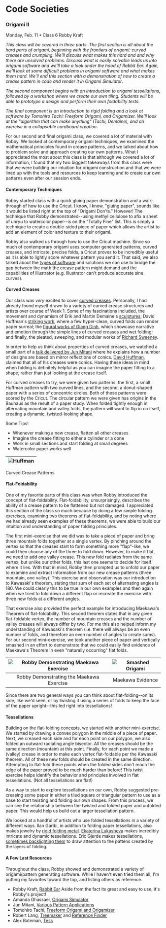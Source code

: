 # Code Societies 

###  Origami II

Monday, Feb. 11 • Class 6 
Robby Kraft


_This class will be covered in three parts. The first section is all about the hard parts of origami, beginning with the frontiers of origami: curved creases and crumpling. We'll discuss what makes this hard and and why there are unsolved problems. Discuss what is easily solvable leads us into origami software and we'll take a look under the hood of Rabbit Ear. Again, we'll look at some difficult problems in origami software and what makes them hard. We'll end this section with a demonstration of how to create a crease pattern in code and render it in Origami Simulator_.

_The second component begins with an introduction to origami tessellations, followed by a workshop where we create our own tiling. Students will be able to prototype a design and perform their own foldability tests_.

_The final component is an introduction to rigid folding and a look at software by Tomohiro Tachi: Freeform Origami, and Origamizer. We'll look at the "algorithm that can make anything" (Tachi, Demaine), and an exercise in a collapsable cardboard creation_.


For our second and final origami class, we covered a lot of material with Robby. We looked at contemporary origami techniques, we examined the mathematical principles found in crease patterns, and we talked about how to problem solve and approach creating our own patterns. What I appreciated the most about this class is that although we covered a lot of information, I found that my two biggest takeaways from this class were that we were building our intuition for origami construction and that we were lined up with the tools and resources to keep learning and to create our own patterns even after our session ends.

#### Contemporary Techniques

Robby started class with a quick gluing paper demonstration and a walk-through of how to use the Cricut. I know, I know, "gluing paper", sounds like it would be listed right at the top of "Origami Don'ts." However! The technique that Robby demonstrated--using methyl cellulose to afix a sheet of unryu to watercolor paper--is on the "Totally Fine" list. This is simply a technique to create a double-sided piece of paper which allows the artist to add an element of color and texture to their origami. 

Robby also walked us through how to use the Cricut machine. Since so much of contemporary origami uses computer generated patterns, curved creases, and intricate, precise folds, a Cricut proves to be incredibly useful as it is able to lightly score whatever pattern you send it. That said, we also talked about the [types of software](https://github.com/robbykraft/SVG) and solutions we can use to bridge the gap between the math the crease pattern might demand and the capabilities of Illustrator (e.g. Illustrator can't produce accurate sine curves).


#### Curved Creases

Our class was _very_ excited to cover [curved creases](http://erikdemaine.org/curved/history/). Personally, I had already found myself drawn to a variety of curved crease structures and artists over course of Week 1. Some of my fascinations included, the movement and dynamism of Erik and Martin Demaine's [sculptures](http://erikdemaine.org/curved/FullerCraft/); David Huffman's [striking work](https://erikdemaine.org/papers/Huffman_Origami5/paper.pdf), where a few hyper-clean, curved folds can render paper surreal; the [figural works of Giang Dinh](https://giangdinh.com/portfolio/), which showcase narrative and emotion through the simple lines of curved creases and wet folding; and finally, the pleated, sweeping, and modular works of [Richard Sweeney](https://www.richardsweeney.co.uk/works). 

In order to help us think about properties of curved creases, we watched a small part of a [talk delivered by Jun Mitani](https://www.youtube.com/watch?v=Aq9b_HelQ3E) where he explains how a number of designs are based on mirror reflections of conics. [David Huffman](https://en.wikipedia.org/wiki/David_A._Huffman), claimed that all of his creases were conics. Having these ideas in mind when folding is definitely helpful as you can imagine the paper fitting to a shape, rather than just looking at the crease itself.

For curved creases to try, we were given two patterns: the first, a small Huffman pattern with two curved lines, and the second, a donut-shaped paper with a series of concentric circles. Both of these patterns were scored by the Cricut. The circular pattern we were given has origins in the Bauhaus as the result of a paper study. When folded tightly enough in alternating mountain and valley folds, the pattern will want to flip in on itself, creating a dynamic, twisted-looking shape.

Some Tips!
* Whenever making a new crease, flatten all other creases
* Imagine the crease fitting to either a cylinder or a cone
* Work in small sections and start folding at small degrees
* Watercolor paper works well


![Huffman](images/huffman.jpg) | 
:-----------------------------: |
Curved Crease Patterns


#### Flat-Foldability

One of my favorite parts of this class was when Robby introduced the concept of flat-foldability. Flat-foldability, unsurprisingly, describes the ability of a crease pattern to be flattened but not damaged. I appreciated this section of the class so much because by doing a few simple folding exercises, examining two theorems of flat-foldability, and by noting where we had already seen examples of these theorems, we were able to build our intuition and understanding of paper folding principles. 

The first mini-exercise that we did was to take a piece of paper and bring three mountain folds together at a single vertex. By pinching around the vertex so that the creases start to form something more "flap"-like, we could then choose any of the three to fold down. However, to make it flat, we need to add one valley crease. This new fold radiates from the same vertex, but unlike our other folds, this last one seems to decide for itself where it lies. With that in mind, Robby then prompted us to unfold our paper to examine and extract information from our new crease patterns (three mountain, one valley). This exercise and observation was our introduction to Kawasaki's theorem, stating that sum of each set of alternating angles is 180. We could clearly this to be true in our own examples and then again when we tried to fold down a different flap or recreate the exercise with three new folds at a different angles.

That exercise also provided the perfect example for introducing Maekawa's Theorem of flat-foldability. This second theorem states that in any given flat-foldable vertex, the number of mountain creases and the number of valley creases will always differ by two. For me this also helped inform my understanding of Kawasaki's theorem (i.e. there will always be an even number of folds, and therefore an even number of angles to create sums). For our second mini-exercise, we took another piece of paper and vertically smashed in an effort to demonstrate that we could easily find evidence of Maekawa's Theorem in even "naturally occurring" flat folds.

![Robby Demonstrating Maekawa Exercise](images/robby_2.jpg) | ![Smashed Origami](images/smashed.jpg)
:-----------------------------: | :-------------------------:
Robby Demonstrating the Maekawa Exercise | Maekawa Evidence


Since there are two general ways you can think about flat-folding--on its side, like we'd seen, or by twisting it using a series of folds to keep the face of the paper upright--this led right into tessellations!

#### Tessellations

Building on the flat-folding concepts, we started with another mini-exercise. We started by drawing a convex polygon in the middle of a piece of paper. Next, we creased each side and for each point on our polygon, we also folded an outward radiating angle bisector. All the creases should be the same direction (mountain) at this point. Finally, for each point we made a (valley) crease in order to make each vertex flat-foldable per the Kawasaki theorem. All of these new folds should be created in the same direction. Attempting to flat-fold these points when the folded sides don't reach the edge of the paper proved to be much harder than before! This twist exercise helps identify the behavior and principles involved in flat tessellations. (Not all tessellations are flat!)

As a way to start to explore tessellations on our own, Robby suggested pre-creasing some paper in either a tiled square or triangular pattern to use as a base to start twisting and folding our own shapes. From this process, we can see the relationship between the twisted and folded paper and unfolded paper. This would help us build out a larger tessellation pattern. 

We looked at a handful of artists who use folded tessellations in a variety of different ways. Ilan Garibi, in addition to folding paper tessellations, also makes jewelry by [rigid folding metal](https://www.garibiorigami.com/jewelry). [Ekaterina Lukasheva](https://www.instagram.com/ekaterina.lukasheva/) makes incredibly intricate and dynamic tessellations. Eric Gjerde makes tessellations, [sometimes backlighting them](http://www.ericgjerde.com/portfolio/arms-of-shiva/) to draw attention to the pattens created by the layers of folding. 

#### A Few Last Resources

Throughout the class, Robby showed and demonstrated a variety of origami/pattern generating software. While I haven't even tried them all, I'm putting my favorites toward the top, and listing others as reference.

* Robby Kraft, [Rabbit Ear](https://rabbitear.org/) Aside from the fact its great and easy to use, it's Robby's project!
* Amanda Ghassaei, [Origami Simulator](http://apps.amandaghassaei.com/OrigamiSimulator/)
* Jun Mitani, [Various Pattern Applications](http://mitani.cs.tsukuba.ac.jp/origami_application/)
* Tomohiro Tachi, [Freeform Origami and Origamizer](http://origami.c.u-tokyo.ac.jp/~tachi/software/)
* Robert Lang, [Treemaker](https://langorigami.com/article/treemaker/) and [Reference Finder](https://langorigami.com/article/referencefinder/)
* Alex Bateman, [Tess](http://www.papermosaics.co.uk/software.html)
